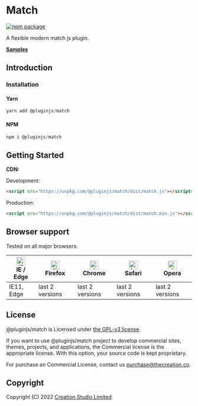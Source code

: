 # Match

[![npm package](https://img.shields.io/npm/v/@pluginjs/match.svg)](https://www.npmjs.com/package/@pluginjs/match)

A flexible modern match js plugin.

**[Samples](https://codesandbox.io/s/github/pluginjs/pluginjs/tree/master/modules/match/samples)**

## Introduction
### Installation

#### Yarn

```javascript
yarn add @pluginjs/match
```

#### NPM

```javascript
npm i @pluginjs/match
```

## Getting Started

**CDN:**

Development:

```html
<script src="https://unpkg.com/@pluginjs/match/dist/match.js"></script>
```

Production:

```html
<script src="https://unpkg.com/@pluginjs/match/dist/match.min.js"></script>
```

## Browser support

Tested on all major browsers.

| [<img src="https://raw.githubusercontent.com/alrra/browser-logos/master/src/edge/edge_48x48.png" alt="IE / Edge" width="24px" height="24px" />](http://godban.github.io/browsers-support-badges/)</br>IE / Edge | [<img src="https://raw.githubusercontent.com/alrra/browser-logos/master/src/firefox/firefox_48x48.png" alt="Firefox" width="24px" height="24px" />](http://godban.github.io/browsers-support-badges/)</br>Firefox | [<img src="https://raw.githubusercontent.com/alrra/browser-logos/master/src/chrome/chrome_48x48.png" alt="Chrome" width="24px" height="24px" />](http://godban.github.io/browsers-support-badges/)</br>Chrome | [<img src="https://raw.githubusercontent.com/alrra/browser-logos/master/src/safari/safari_48x48.png" alt="Safari" width="24px" height="24px" />](http://godban.github.io/browsers-support-badges/)</br>Safari | [<img src="https://raw.githubusercontent.com/alrra/browser-logos/master/src/opera/opera_48x48.png" alt="Opera" width="24px" height="24px" />](http://godban.github.io/browsers-support-badges/)</br>Opera |
| --------- | --------- | --------- | --------- | --------- |
| IE11, Edge| last 2 versions| last 2 versions| last 2 versions| last 2 versions|

## License

@pluginjs/match is Licensed under [the GPL-v3 license](LICENSE).

If you want to use @pluginjs/match project to develop commercial sites, themes, projects, and applications, the Commercial license is the appropriate license. With this option, your source code is kept proprietary.

For purchase an Commercial License, contact us purchase@thecreation.co.

## Copyright

Copyright (C) 2022 [Creation Studio Limited](creationstudio.com).